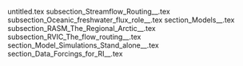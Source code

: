 untitled.tex
subsection_Streamflow_Routing__.tex
subsection_Oceanic_freshwater_flux_role__.tex
section_Models__.tex
subsection_RASM_The_Regional_Arctic__.tex
subsection_RVIC_The_flow_routing__.tex
section_Model_Simulations_Stand_alone__.tex
section_Data_Forcings_for_RI__.tex
